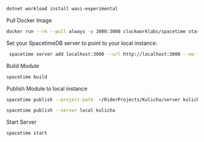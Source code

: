```bash
dotnet workload install wasi-experimental
```

Pull Docker Image
```bash
docker run --rm --pull always -p 3000:3000 clockworklabs/spacetime start
```

Set your SpacetimeDB server to point to your local instance:

```bash
 spacetime server add localhost:3000 --url http://localhost:3000 --no-fingerprint
```

Build Module
```bash
spacetime build
```

Publish Module to local instance
```bash
spacetime publish --project-path  ~/RiderProjects/Kulicha/server kulicha --server local
```

```bash
spacetime publish --server local kulicha
```

Start Server

```bash
spacetime start
```
